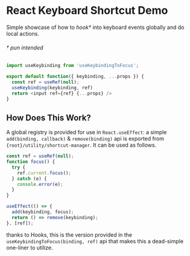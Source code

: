 # React Keyboard Shortcut Demo

Simple showcase of how to _hook†_ into keyboard events globally and do local actions.

###### † pun intended

```js
import useKeybinding from 'useKeybindingToFocus';

export default function({ keybinding, ...props }) {
  const ref = useRef(null);
  useKeybinding(keybinding, ref)
  return <input ref={ref} {...props} />
}
```

## How Does This Work?

A global registry is provided for use in `React.useEffect`: a simple `add(binding, callback)` & `remove(binding)` api is exported from `{root}/utility/shortcut-manager`. It can be used as follows.

```js
const ref = useRef(null);
function focus() {
  try {
    ref.current.focus();
  } catch (e) {
    console.error(e);
  }
}

useEffect(() => {
  add(keybinding, focus);
  return () => remove(keybinding);
}, [ref]);
```

thanks to Hooks, this is the version provided in the `useKeybindingToFocus(binding, ref)` api that makes this a dead-simple one-liner to utilize.
